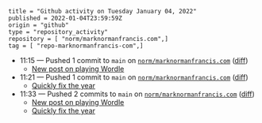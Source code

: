 ```
title = "Github activity on Tuesday January 04, 2022"
published = 2022-01-04T23:59:59Z
origin = "github"
type = "repository_activity"
repository = [ "norm/marknormanfrancis.com",]
tag = [ "repo-marknormanfrancis-com",]
```

* 11:15 — Pushed 1 commit to `main` on [`norm/marknormanfrancis.com`](https://github.com/norm/marknormanfrancis.com) ([diff](https://github.com/norm/marknormanfrancis.com/compare/92243d5a020c63cca8764b825a3ebee666768b43..c021c66e51fa48ddce933ecd61d0ffb04ce84c23))
  * [New post on playing Wordle](https://github.com/norm/marknormanfrancis.com/commit/c021c66e51fa48ddce933ecd61d0ffb04ce84c23)
* 11:21 — Pushed 1 commit to `main` on [`norm/marknormanfrancis.com`](https://github.com/norm/marknormanfrancis.com) ([diff](https://github.com/norm/marknormanfrancis.com/compare/c021c66e51fa48ddce933ecd61d0ffb04ce84c23..fc1214390b6524b937d008ef402fb11b4fb16fa2))
  * [Quickly fix the year](https://github.com/norm/marknormanfrancis.com/commit/fc1214390b6524b937d008ef402fb11b4fb16fa2)
* 11:33 — Pushed 2 commits to `main` on [`norm/marknormanfrancis.com`](https://github.com/norm/marknormanfrancis.com) ([diff](https://github.com/norm/marknormanfrancis.com/compare/fc1214390b6524b937d008ef402fb11b4fb16fa2..8fb8bfc8ba78109a9f5a2f9e625235d1c8f72854))
  * [New post on playing Wordle](https://github.com/norm/marknormanfrancis.com/commit/19bb2136e7ce1fcfc6bde0d229dd7ed6c42eecaf)
  * [Quickly fix the year](https://github.com/norm/marknormanfrancis.com/commit/8fb8bfc8ba78109a9f5a2f9e625235d1c8f72854)
